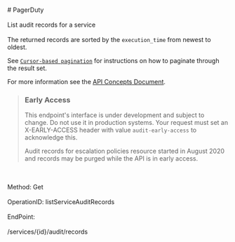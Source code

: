 <br>#     PagerDuty</br>
<br>List audit records for a service</br>
<br>The returned records are sorted by the `execution_time` from newest to oldest.

See [`Cursor-based pagination`](https://developer.pagerduty.com/docs/rest-api-v2/pagination/) for instructions on how to paginate through the result set.

For more information see the [API Concepts Document](../../docs/CONCEPTS.md#audit-record).


> ### Early Access
> This endpoint's interface is under development and subject to change. Do not use it in production systems.
> Your request must set an X-EARLY-ACCESS header with value `audit-early-access` to acknowledge this.
>
> Audit records for escalation policies resource started in August 2020 and records may be purged while the API is in early access.
</br>
<br>Method: Get</br>
<br>OperationID: listServiceAuditRecords</br>
<br>EndPoint:</br>
<br>/services/{id}/audit/records</br>
